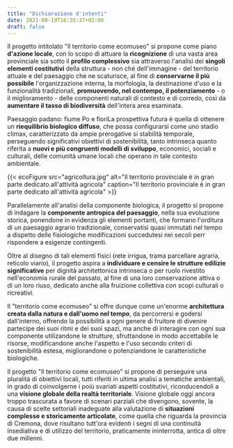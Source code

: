 ```yaml
---
title: "Dichiarazione d'intenti"
date: 2021-08-19T16:35:37+02:00
draft: false
---
```


Il progetto intitolato "Il territorio come ecomuseo" si propone come piano **d'azione locale**, con lo scopo di attuare la **ricognizione** di una vasta area provinciale sia sotto il **profilo complessivo** sia attraverso l'analisi dei **singoli elementi costitutivi** della struttura - non ché dell'immagine - del territorio attuale e del paesaggio che ne scaturisce, al fine di **conservarne il più possibile** l'organizzazione interna, la morfologia, la destinazione d'uso e la funzionalità tradizionali, **promuovendo, nel contempo, il potenziamento** - o il miglioramento - delle componenti naturali di contesto e di corredo, così da **aumentare il tasso di biodiversità** dell'intera area esaminata.

Paesaggio padano: fiume Po e fioriLa prospettiva futura è quella di ottenere un **riequilibrio biologico diffuso**, che possa configurarsi come uno stadio climax, caratterizzato da ampie prerogative si stabilità temporale, perseguendo significativi obiettivi di sostenibilità, tanto intrinseca quanto riferita a **nuovi e più congruenti modelli di sviluppo**, economici, sociali e culturali, delle comunità umane locali che operano in tale contesto ambientale.

{{< ecoFigure src="agricoltura.jpg" alt="Il territorio provinciale è in gran parte dedicato all'attività agricola" caption="Il territorio provinciale è in gran parte dedicato all'attività agricola" >}}

Parallelamente all'analisi della componente biologica, il progetto si propone di indagare la **componente antropica del paesaggio**, nella sua evoluzione storica, ponendone in evidenza gli elementi portanti, che formano l'orditura di un paesaggio agrario tradizionale, conservatisi quasi immutati nel tempo a dispetto delle fisiologiche modificazioni succedutesi nei secoli perr rispondere a esigenze contingenti.

Oltre al disegno di tali elementi fisici (rete irrigua, trama parcellare agraria, reticolo viario), il progetto aspira a **individuare e censire le strutture edilizie significative** per dignità architettonica intrinseca o per ruolo rivestito nell'economia rurale del passato, al fine di una loro conservazione attiva o di un loro riuso, dedicato anche alla fruizione collettiva con scopi culturali o ricreativi.


Il "territorio come ecomuseo" si offre dunque come un'enorme **architettura creata dalla natura e dall'uomo nel tempo**, da percorrersi e godersi dall'interno, offrendo la possibilità a ogni genere di fruitore di divenire partecipe dei suoi ritmi e dei suoi spazi, ma anche di interagire con ogni sua componente utilizandone le strutture, sfruttandone in modo accettabile le risorse, modificandone anche l'aspetto e l'uso secondo criteri di sostenibilità estesa, migliorandone o potenziandone le caratteristiche biologiche.

Il progetto "Il territorio come ecomuseo" si propone di perseguire una pluralità di obiettivi locali, tutti riferiti in ultima analisi a tematiche ambientali, in grado di coinvolgerne i poiù svariati aspetti costitutivi, riconducendoli a una **visione globale della realtà territoriale**. Visione globale oggi ancora troppo trascurata a favore di scenari parziali che divengono, sovente, la causa di scelte settoriali inadeguate alla valutazione di **situazioni complesse e storicamente articolate**, come quella che riguarda la provincia di Cremona, dove risultano tutt'ora evidenti i segni di una continuità insediativa e di utilizzo del territorio, praticamente ininterrotta, antica di oltre due millenni.
